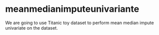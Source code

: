 # meanmedianimputeunivariante
We are going to use Titanic toy dataset to perform mean median impute univariate on the dataset.
